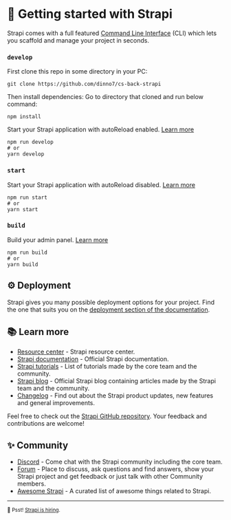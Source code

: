# 🚀 Getting started with Strapi

Strapi comes with a full featured [Command Line Interface](https://docs.strapi.io/developer-docs/latest/developer-resources/cli/CLI.html) (CLI) which lets you scaffold and manage your project in seconds.

### `develop`
First clone this repo in some directory in your PC:

```
git clone https://github.com/dinno7/cs-back-strapi
```
Then install dependencies:
Go to directory that cloned and run below command:
```
npm install
```
Start your Strapi application with autoReload enabled. [Learn more](https://docs.strapi.io/developer-docs/latest/developer-resources/cli/CLI.html#strapi-develop)

```
npm run develop
# or
yarn develop
```

### `start`

Start your Strapi application with autoReload disabled. [Learn more](https://docs.strapi.io/developer-docs/latest/developer-resources/cli/CLI.html#strapi-start)

```
npm run start
# or
yarn start
```

### `build`

Build your admin panel. [Learn more](https://docs.strapi.io/developer-docs/latest/developer-resources/cli/CLI.html#strapi-build)

```
npm run build
# or
yarn build
```

## ⚙️ Deployment

Strapi gives you many possible deployment options for your project. Find the one that suits you on the [deployment section of the documentation](https://docs.strapi.io/developer-docs/latest/setup-deployment-guides/deployment.html).

## 📚 Learn more

- [Resource center](https://strapi.io/resource-center) - Strapi resource center.
- [Strapi documentation](https://docs.strapi.io) - Official Strapi documentation.
- [Strapi tutorials](https://strapi.io/tutorials) - List of tutorials made by the core team and the community.
- [Strapi blog](https://docs.strapi.io) - Official Strapi blog containing articles made by the Strapi team and the community.
- [Changelog](https://strapi.io/changelog) - Find out about the Strapi product updates, new features and general improvements.

Feel free to check out the [Strapi GitHub repository](https://github.com/strapi/strapi). Your feedback and contributions are welcome!

## ✨ Community

- [Discord](https://discord.strapi.io) - Come chat with the Strapi community including the core team.
- [Forum](https://forum.strapi.io/) - Place to discuss, ask questions and find answers, show your Strapi project and get feedback or just talk with other Community members.
- [Awesome Strapi](https://github.com/strapi/awesome-strapi) - A curated list of awesome things related to Strapi.

---

<sub>🤫 Psst! [Strapi is hiring](https://strapi.io/careers).</sub>
